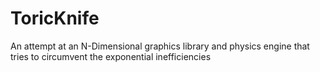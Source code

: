 # ToricKnife
An attempt at an N-Dimensional graphics library and physics engine that tries to circumvent the exponential inefficiencies
